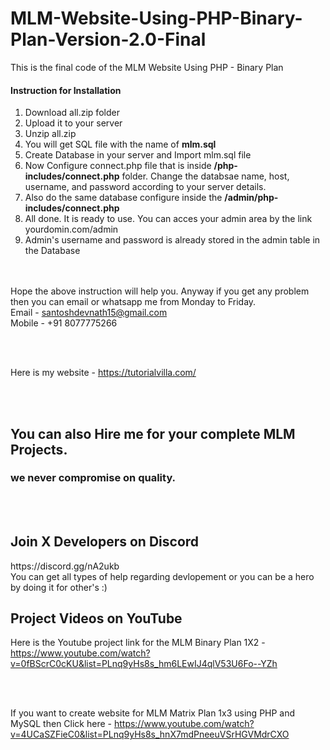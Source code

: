 # MLM-Website-Using-PHP-Binary-Plan-Version-2.0-Final
This is the final code of the MLM Website Using PHP - Binary Plan

<h4>Instruction for Installation</h4>
<ol>
  <li>Download all.zip folder</li>
  <li>Upload it to your server</li>
  <li>Unzip all.zip</li>
  <li>You will get SQL file with the name of <b>mlm.sql</b></li>
  <li>Create Database in your server and Import mlm.sql file</li>
  <li>Now Configure connect.php file that is inside <b>/php-includes/connect.php</b> folder. Change the databsae name, host, username, and password according to your server details.</li>
  <li>Also do the same database configure inside the <b>/admin/php-includes/connect.php</b>
  <li>All done. It is ready to use. You can acces your admin area by the link yourdomin.com/admin </li>
  <li>Admin's username and password is already stored in the admin table in the Database</li>
</ol>

<br><br>
Hope the above instruction will help you. Anyway if you get any problem then you can email or whatsapp me from Monday to Friday.
<br>Email - santoshdevnath15@gmail.com
<br>Mobile - +91 8077775266

<br><br>

Here is my website - https://tutorialvilla.com/

<br><br>

<h2>You can also Hire me for your complete MLM Projects.</h2>
<h3>we never compromise on quality.</h3>

<br><br>
<h2>Join X Developers on Discord </h2> https://discord.gg/nA2ukb
<br>You can get all types of help regarding devlopement or you can be a hero by doing it for other's :) 

<br>

<h2>Project Videos on YouTube</h2>


Here is the Youtube project link for the MLM Binary Plan 1X2 - https://www.youtube.com/watch?v=0fBScrC0cKU&list=PLnq9yHs8s_hm6LEwIJ4qlV53U6Fo--YZh

<br><br>

If you want to create website for MLM Matrix Plan 1x3 using PHP and MySQL then Click here - https://www.youtube.com/watch?v=4UCaSZFieC0&list=PLnq9yHs8s_hnX7mdPneeuVSrHGVMdrCXO
